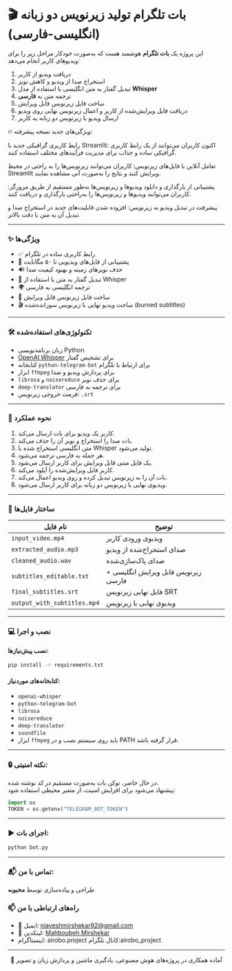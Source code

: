 
# 🎬 بات تلگرام تولید زیرنویس دو زبانه (انگلیسی-فارسی)

این پروژه یک **بات تلگرام** هوشمند هست که به‌صورت خودکار مراحل زیر را برای ویدیوهای کاربر انجام می‌دهد:

1. دریافت ویدیو از کاربر  
2. استخراج صدا از ویدیو و کاهش نویز  
3. تبدیل گفتار به متن انگلیسی با استفاده از مدل **Whisper**  
4. ترجمه متن به **فارسی**  
5. ساخت فایل زیرنویس قابل ویرایش  
6. دریافت فایل ویرایش‌شده از کاربر و اعمال زیرنویس نهایی روی ویدیو  
7. ارسال ویدیو با زیرنویس دو زبانه به کاربر

🔥 ویژگی‌های جدید نسخه پیشرفته:

رابط کاربری گرافیکی جدید با Streamlit: اکنون کاربران می‌توانند از یک رابط کاربری گرافیکی ساده و جذاب برای مدیریت فرآیندهای مختلف استفاده کنند.

تعامل آنلاین با فایل‌های زیرنویس: کاربران می‌توانند زیرنویس‌ها را به راحتی در محیط Streamlit ویرایش کنند و نتایج را به‌صورت آنی مشاهده نمایند.

پشتیبانی از بارگذاری و دانلود ویدیوها و زیرنویس‌ها به‌طور مستقیم از طریق مرورگر: کاربران می‌توانند ویدیوها و زیرنویس‌ها را به‌راحتی بارگذاری و دریافت کنند.

پیشرفت در تبدیل ویدیو به زیرنویس: افزوده شدن قابلیت‌های جدید در استخراج صدا و تبدیل آن به متن با دقت بالاتر.

---

### ✨ ویژگی‌ها
- ✅ رابط کاربری ساده در تلگرام  
- 🎥 پشتیبانی از فایل‌های ویدیویی تا ۵۰ مگابایت  
- 🔊 حذف نویزهای زمینه و بهبود کیفیت صدا  
- 🧠 تبدیل گفتار به متن با استفاده از Whisper  
- 🌍 ترجمه انگلیسی به فارسی  
- 📄 ساخت فایل زیرنویس قابل ویرایش  
- 🎬 ساخت ویدیو نهایی با زیرنویس سوزانده‌شده (burned subtitles)

---

### 🛠 تکنولوژی‌های استفاده‌شده
- زبان برنامه‌نویسی Python  
- [OpenAI Whisper](https://github.com/openai/whisper) برای تشخیص گفتار  
- کتابخانه `python-telegram-bot` برای ارتباط با تلگرام  
- ابزار `ffmpeg` برای پردازش ویدیو و صدا  
- `librosa` و `noisereduce` برای حذف نویز  
- `deep-translator` برای ترجمه به فارسی  
- فرمت خروجی زیرنویس: `.srt`  

---

### 🧰 نحوه عملکرد
1. کاربر یک ویدیو برای بات ارسال می‌کند.  
2. بات صدا را استخراج و نویز آن را حذف می‌کند.  
3. متن انگلیسی استخراج شده با Whisper تولید می‌شود.  
4. هر جمله به فارسی ترجمه می‌شود.  
5. یک فایل متنی قابل ویرایش برای کاربر ارسال می‌شود.  
6. کاربر فایل ویرایش‌شده را آپلود می‌کند.  
7. بات آن را به زیرنویس تبدیل کرده و روی ویدیو اعمال می‌کند.  
8. ویدیوی نهایی با زیرنویس دو زبانه برای کاربر ارسال می‌شود.  

---

### 📂 ساختار فایل‌ها

| نام فایل | توضیح |
|----------|-------|
| `input_video.mp4` | ویدیوی ورودی کاربر |
| `extracted_audio.mp3` | صدای استخراج‌شده از ویدیو |
| `cleaned_audio.wav` | صدای پاک‌سازی‌شده |
| `subtitles_editable.txt` | زیرنویس قابل ویرایش انگلیسی + فارسی |
| `final_subtitles.srt` | فایل نهایی زیرنویس SRT |
| `output_with_subtitles.mp4` | ویدیوی نهایی با زیرنویس |

---

### 💻 نصب و اجرا

#### نصب پیش‌نیازها:
```bash
pip install -r requirements.txt
```

#### کتابخانه‌های موردنیاز:
- `openai-whisper`  
- `python-telegram-bot`  
- `librosa`  
- `noisereduce`  
- `deep-translator`  
- `soundfile`  
- ابزار `ffmpeg` باید روی سیستم نصب و در PATH قرار گرفته باشد.

---

### 🔒 نکته امنیتی:
در حال حاضر، توکن بات به‌صورت مستقیم در کد نوشته شده.  
پیشنهاد می‌شود برای افزایش امنیت، از متغیر محیطی استفاده شود:

```python
import os
TOKEN = os.getenv("TELEGRAM_BOT_TOKEN")
```

---

### ▶️ اجرای بات:
```bash
python bot.py
```

---

### 📬 تماس با من:
طراحی و پیاده‌سازی توسط **محبوبه**  
### 📫 راه‌های ارتباطی با من

- 📧 ایمیل: [niayeshmirshekar92@gmail.com](mailto:niayeshmirshekar92@gmail.com)
- 💼 لینکدین: [Mahboubeh Mirshekar](https://www.linkedin.com/in/mahbubeh-mirshekar-999640170)
- اینستاگرام: airobo.project
  کانال تلگرام:airobo_project

---

<p align="center">
📲 آماده همکاری در پروژه‌های هوش مصنوعی، یادگیری ماشین و پردازش زبان و تصویر
